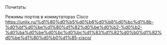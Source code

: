 Почитать:

Режимы портов в коммутаторах Cisco
https://unlix.ru/%d1%80%d0%b5%d0%b6%d0%b8%d0%bc%d1%8b-%d0%bf%d0%be%d1%80%d1%82%d0%be%d0%b2-%d0%b2-%d0%ba%d0%be%d0%bc%d0%bc%d1%83%d1%82%d0%b0%d1%82%d0%be%d1%80%d0%b0%d1%85-cisco/